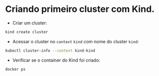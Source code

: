 # Criando primeiro cluster com Kind.

- Criar um cluster:
```bash
kind create cluster
```

- Acessar o cluster no `context` `kind` com nome do cluster `kind`:
```bash
kubectl cluster-info --context kind-kind
```

- Verificar se o container do Kind foi criado:

```bash
docker ps
```
